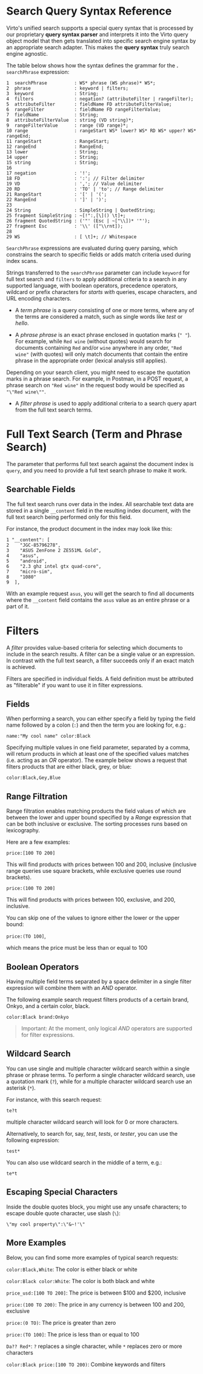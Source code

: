 ﻿# Search Query Syntax Reference
Virto's unified search supports a special query syntax that is processed by our proprietary **query syntax parser** and interprets it into the Virto query object model that then gets translated into specific search engine syntax by an appropriate search adapter. This makes the **query syntax** truly search engine agnostic.

The table below shows how the syntax defines the grammar for the **.** `searchPhrase` expression:

```
1  searchPhrase          : WS* phrase (WS phrase)* WS*;
2  phrase                : keyword | filters;
3  keyword               : String;
4  filters               : negation? (attributeFilter | rangeFilter);
5  attributeFilter       : fieldName FD attributeFilterValue;
6  rangeFilter           : fieldName FD rangeFilterValue;
7  fieldName             : String;
8  attributeFilterValue  : string (VD string)*;
9  rangeFilterValue      : range (VD range)*;
10 range                 : rangeStart WS* lower? WS* RD WS* upper? WS* rangeEnd;
11 rangeStart            : RangeStart;
12 rangeEnd              : RangeEnd;
13 lower                 : String;
14 upper                 : String;
15 string                : String;
16
17 negation              : '!';
18 FD                    : ':'; // Filter delimiter
19 VD                    : ','; // Value delimiter
20 RD                    : 'TO' | 'to'; // Range delimiter
21 RangeStart            : '[' | '(';
22 RangeEnd              : ']' | ')';
23
24 String                : SimpleString | QuotedString;
25 fragment SimpleString : ~[!":,[\]() \t]+;
26 fragment QuotedString : ('"' (Esc | ~["\\])* '"');
27 fragment Esc          : '\\' (["\\rnt]);
28
29 WS                    : [ \t]+; // Whitespace
```

`SearchPhrase` expressions are evaluated during query parsing, which constrains the search to specific fields or adds match criteria used during index scans.

Strings transferred to the `searchPhrase` parameter can include `keyword` for full text search and `filters` to apply additional criteria to a search in any supported language, with boolean operators, precedence operators, wildcard or prefix characters for *starts with* queries, escape characters, and URL encoding characters.

-   A _term phrase_ is a query consisting of one or more terms, where any of the terms are considered a match, such as single words like *test* or *hello*.
    
-   A _phrase phrase_ is an exact phrase enclosed in quotation marks (`" "`). For example, while `Red wine` (without quotes) would search for documents containing `Red` and/or `wine` anywhere in any order, `"Red wine"` (with quotes) will only match documents that contain the entire phrase in the appropriate order (lexical analysis still applies).
    
Depending on your search client, you might need to escape the quotation marks in a phrase search. For example, in Postman, in a POST request, a phrase search on `"Red wine"` in the request body would be specified as `"\"Red wine\""`.
    
-   A _filter phrase_ is used to apply additional criteria to a search query apart from the full text search terms.

# Full Text Search (Term and Phrase Search)
The parameter that performs full text search against the document index is `query`, and you need to provide a full text search phrase to make it work.

## Searchable Fields

The full text search runs over data in the index. All searchable text data are stored in a single `__content` field in the resulting index document, with the full text search being performed only for this field.

For instance, the product document in the index may look like this:

```
1 "__content": [
2    "JGC-85796278",
3    "ASUS ZenFone 2 ZE551ML Gold",
4    "asus",
5    "android",
6    "2.3 ghz intel gtx quad-core",
7    "micro-sim",
8    "1080"
9  ],
```

With an example request `asus`, you will get the search to find all documents where the `__content` field contains the `asus` value as an entire phrase or a part of it.

# Filters
A _filter_ provides value-based criteria for selecting which documents to include in the search results. A filter can be a single value or an expression. In contrast with the full text search, a filter succeeds only if an exact match is achieved.

Filters are specified in individual fields. A field definition must be attributed as "filterable" if you want to use it in filter expressions.

## Fields
When performing a search, you can either specify a field by typing the field name followed by a colon (`:`) and then the term you are looking for, e.g.:

`name:"My cool name" color:Black`

Specifying multiple values in one field parameter, separated by a comma, will return products in which at least one of the specified values matches (i.e. acting as an *OR* operator). The example below shows a request that filters products that are either black, grey, or blue:

`color:Black,Gey,Blue`

## Range Filtration
Range filtration enables matching products the field values  of which are between the lower and upper bound specified by a *Range* expression that can be both inclusive or exclusive. The sorting processes runs based on lexicography.

Here are a few examples:

`price:[100 TO 200]`

This will find products with prices between 100 and 200, inclusive (inclusive range queries use square brackets, while exclusive queries use round brackets).

`price:(100 TO 200]`

This will find products with prices between 100, exclusive, and 200, inclusive.

You can skip one of the values to ignore either the lower or the upper bound:

`price:(TO 100]`,

which means the price must be less than or equal to 100

## Boolean Operators
Having multiple field terms separated by a space delimiter in a single filter expression will combine them with an *AND* operator.

The following example search request filters products of a certain brand, Onkyo, and a certain color, black.

`color:Black brand:Onkyo`

> Important: At the moment, only logical *AND* operators are supported for filter expressions.

## Wildcard Search
You can use single and multiple character wildcard search within a single phrase or phrase terms. To perform a single character wildcard search, use a quotation mark (`?`), while for a multiple character wildcard search use an asterisk (`*`).

For instance, with this search request:
 
`te?t`

multiple character wildcard search will look for 0 or more characters.

Alternatively, to search for, say, *test*, *tests*, or *tester*, you can use the following expression:

`test*`

You can also use wildcard search in the middle of a term, e.g.:

`te*t`

## Escaping Special Characters
Inside the double quotes block, you might use any unsafe characters; to escape double quote character, use slash (`\`):

`\"my cool property\":\"&~!'\"`

## More Examples
Below, you can find some more examples of typical search requests:

`color:Black,White`: The color is either black or white

`color:Black color:White`: The color is both black and white

`price_usd:[100 TO 200]`: The price is between $100 and $200, inclusive

`price:(100 TO 200)`: The price in any currency is between 100 and 200, exclusive

`price:(0 TO)`: The price is greater than zero

`price:(TO 100]`: The price is less than or equal to 100

`Da?? Red*`: `?` replaces a single character, while `*` replaces zero or more characters

`color:Black price:[100 TO 200)`: Combine keywords and filters
